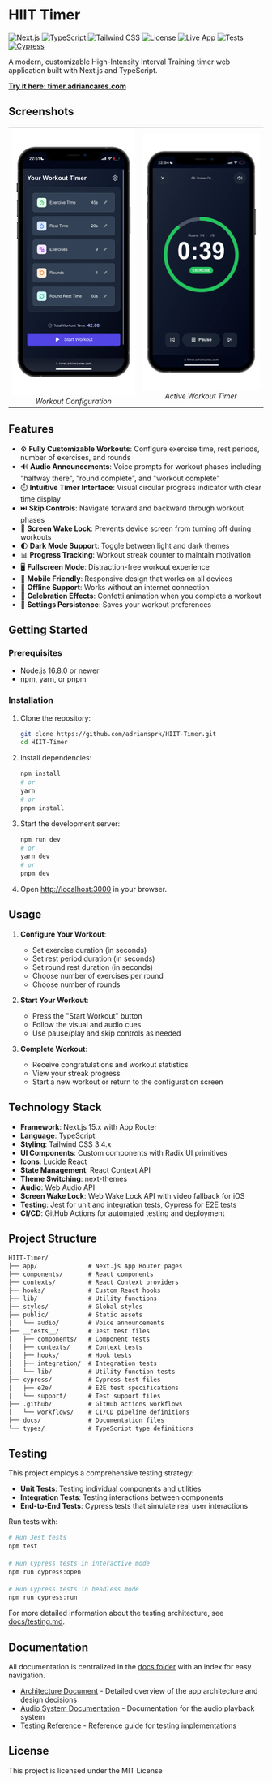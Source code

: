 # HIIT Timer 
[![Next.js](https://img.shields.io/badge/Next.js-15.2.4-blue)](https://nextjs.org/) [![TypeScript](https://img.shields.io/badge/TypeScript-5.x-blue)](https://www.typescriptlang.org/) [![Tailwind CSS](https://img.shields.io/badge/Tailwind-3.4.17-blue)](https://tailwindcss.com/) [![License](https://img.shields.io/badge/license-MIT-green)](https://opensource.org/licenses/MIT) [![Live App](https://img.shields.io/badge/live-timer.adriancares.com-brightgreen)](https://timer.adriancares.com) ![Tests](https://github.com/adriansprk/HIT-Workout-Timer/actions/workflows/test.yml/badge.svg) [![Cypress](https://img.shields.io/badge/Cypress-14.2.1-17202C?logo=cypress)](https://cypress.io)

A modern, customizable High-Intensity Interval Training timer web application built with Next.js and TypeScript.

**[Try it here: timer.adriancares.com](https://timer.adriancares.com)**

## Screenshots

<div align="center">
  <table>
    <tr>
      <td align="center">
        <img src="docs/images/config-screen.jpeg" alt="Workout Configuration Screen" width="300" />
        <br />
        <em>Workout Configuration</em>
      </td>
      <td align="center">
        <img src="docs/images/timer-screen.jpeg" alt="Active Workout Timer" width="300" />
        <br />
        <em>Active Workout Timer</em>
      </td>
    </tr>
  </table>
</div>

## Features

- ⚙️ **Fully Customizable Workouts**: Configure exercise time, rest periods, number of exercises, and rounds
- 🔊 **Audio Announcements**: Voice prompts for workout phases including "halfway there", "round complete", and "workout complete"
- ⏱️ **Intuitive Timer Interface**: Visual circular progress indicator with clear time display
- ⏭️ **Skip Controls**: Navigate forward and backward through workout phases
- 📱 **Screen Wake Lock**: Prevents device screen from turning off during workouts
- 🌓 **Dark Mode Support**: Toggle between light and dark themes
- 📊 **Progress Tracking**: Workout streak counter to maintain motivation
- 🖥️ **Fullscreen Mode**: Distraction-free workout experience
- 📲 **Mobile Friendly**: Responsive design that works on all devices
- 🔌 **Offline Support**: Works without an internet connection
- 🎉 **Celebration Effects**: Confetti animation when you complete a workout
- 💾 **Settings Persistence**: Saves your workout preferences

## Getting Started

### Prerequisites

- Node.js 16.8.0 or newer
- npm, yarn, or pnpm

### Installation

1. Clone the repository:
   ```bash
   git clone https://github.com/adriansprk/HIIT-Timer.git
   cd HIIT-Timer
   ```

2. Install dependencies:
   ```bash
   npm install
   # or
   yarn
   # or
   pnpm install
   ```

3. Start the development server:
   ```bash
   npm run dev
   # or
   yarn dev
   # or
   pnpm dev
   ```

4. Open [http://localhost:3000](http://localhost:3000) in your browser.

## Usage

1. **Configure Your Workout**:
   - Set exercise duration (in seconds)
   - Set rest period duration (in seconds)
   - Set round rest duration (in seconds)
   - Choose number of exercises per round
   - Choose number of rounds

2. **Start Your Workout**:
   - Press the "Start Workout" button
   - Follow the visual and audio cues
   - Use pause/play and skip controls as needed

3. **Complete Workout**:
   - Receive congratulations and workout statistics
   - View your streak progress
   - Start a new workout or return to the configuration screen

## Technology Stack

- **Framework**: Next.js 15.x with App Router
- **Language**: TypeScript
- **Styling**: Tailwind CSS 3.4.x
- **UI Components**: Custom components with Radix UI primitives
- **Icons**: Lucide React
- **State Management**: React Context API
- **Theme Switching**: next-themes
- **Audio**: Web Audio API
- **Screen Wake Lock**: Web Wake Lock API with video fallback for iOS
- **Testing**: Jest for unit and integration tests, Cypress for E2E tests
- **CI/CD**: GitHub Actions for automated testing and deployment

## Project Structure

```
HIIT-Timer/
├── app/              # Next.js App Router pages
├── components/       # React components
├── contexts/         # React Context providers
├── hooks/            # Custom React hooks
├── lib/              # Utility functions
├── styles/           # Global styles
├── public/           # Static assets
│   └── audio/        # Voice announcements
├── __tests__/        # Jest test files
│   ├── components/   # Component tests
│   ├── contexts/     # Context tests
│   ├── hooks/        # Hook tests
│   ├── integration/  # Integration tests
│   └── lib/          # Utility function tests
├── cypress/          # Cypress test files
│   ├── e2e/          # E2E test specifications
│   └── support/      # Test support files
├── .github/          # GitHub actions workflows
│   └── workflows/    # CI/CD pipeline definitions
├── docs/             # Documentation files
└── types/            # TypeScript type definitions
```

## Testing

This project employs a comprehensive testing strategy:

- **Unit Tests**: Testing individual components and utilities
- **Integration Tests**: Testing interactions between components
- **End-to-End Tests**: Cypress tests that simulate real user interactions

Run tests with:

```bash
# Run Jest tests
npm test

# Run Cypress tests in interactive mode
npm run cypress:open

# Run Cypress tests in headless mode
npm run cypress:run
```

For more detailed information about the testing architecture, see [docs/testing.md](docs/testing.md).

## Documentation

All documentation is centralized in the [docs folder](docs/) with an index for easy navigation.

- [Architecture Document](docs/architecture.md) - Detailed overview of the app architecture and design decisions
- [Audio System Documentation](docs/audio-system.md) - Documentation for the audio playback system
- [Testing Reference](docs/test-reference.md) - Reference guide for testing implementations

## License

This project is licensed under the MIT License 